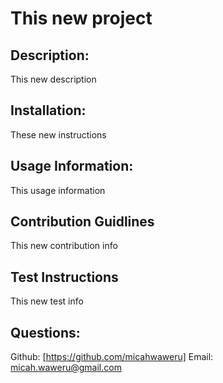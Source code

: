 # This new project
## Description: 
 This new description
 ## Installation: 
 These new instructions
 ## Usage Information: 
 This usage information
 ## Contribution Guidlines 
 This new contribution info
 ## Test Instructions 
 This new test info
## Questions: 
Github: [https://github.com/micahwaweru]
Email:  
 micah.waweru@gmail.com
